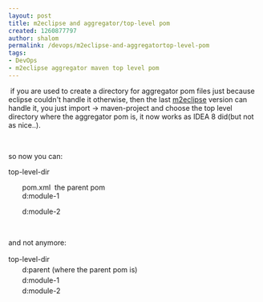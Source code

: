 ```yaml
---
layout: post
title: m2eclipse and aggregator/top-level pom
created: 1260877797
author: shalom
permalink: /devops/m2eclipse-and-aggregatortop-level-pom
tags:
- DevOps
- m2eclipse aggregator maven top level pom
---
```

<p>&nbsp;if you are used to create a directory for aggregator pom files just because eclipse couldn't handle it otherwise, then the last&nbsp;<a href="http://m2eclipse.sonatype.org/index.html">m2eclipse</a> version can handle it, you just import -&gt; maven-project and choose the top level directory where the aggregator pom is, it now works as IDEA 8 did(but not as nice..).</p>
<p>&nbsp;</p>
<p>so now you can:</p>
<p>top-level-dir</p>
<p>&nbsp;&nbsp; &nbsp; &nbsp; pom.xml &nbsp;the parent pom<br />
&nbsp;&nbsp; &nbsp; &nbsp; d:module-1</p>
<p>&nbsp;&nbsp; &nbsp; &nbsp; d:module-2</p>
<p>&nbsp;</p>
<p>and not anymore:</p>
<p><span class="Apple-style-span" style="line-height: 19px; font-size: 12px; "> </span></p>
<p style="margin-top: 0px; margin-right: 0px; margin-bottom: 0px; margin-left: 0px; padding-top: 0px; padding-right: 0px; padding-bottom: 0px; padding-left: 0px; font-size: 14px; font-weight: normal; line-height: 21px; ">top-level-dir</p>
<p style="margin-top: 0px; margin-right: 0px; margin-bottom: 0px; margin-left: 0px; padding-top: 0px; padding-right: 0px; padding-bottom: 0px; padding-left: 0px; font-size: 14px; font-weight: normal; line-height: 21px; ">&nbsp;&nbsp; &nbsp; &nbsp; d:parent (where the parent pom is)<br />
&nbsp;&nbsp; &nbsp; &nbsp; d:module-1</p>
<p style="margin-top: 0px; margin-right: 0px; margin-bottom: 0px; margin-left: 0px; padding-top: 0px; padding-right: 0px; padding-bottom: 0px; padding-left: 0px; font-size: 14px; font-weight: normal; line-height: 21px; ">&nbsp;&nbsp; &nbsp; &nbsp; d:module-2</p>
<p>&nbsp;</p>
